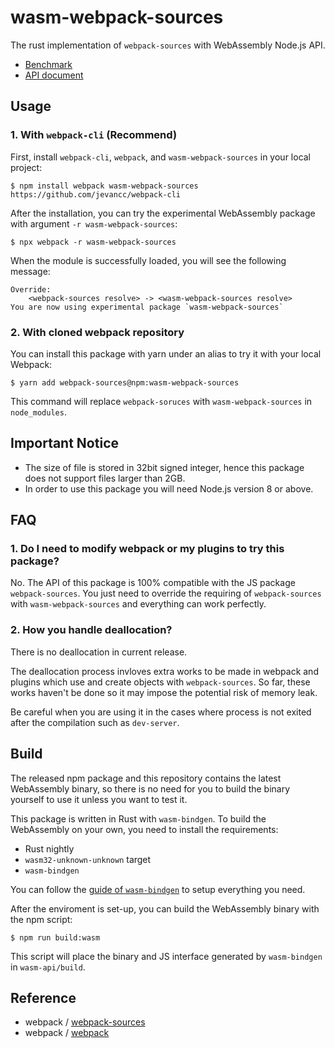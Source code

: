 # wasm-webpack-sources

The rust implementation of `webpack-sources` with WebAssembly Node.js API.

* [Benchmark](https://github.com/jevancc/webpack-sources-benchmark)
* [API document](https://github.com/webpack/webpack-sources)

## Usage


### 1. With `webpack-cli` (Recommend)
First, install `webpack-cli`, `webpack`, and `wasm-webpack-sources` in your local project:
```
$ npm install webpack wasm-webpack-sources https://github.com/jevancc/webpack-cli
```
After the installation, you can try the experimental WebAssembly package with argument `-r wasm-webpack-sources`:
```
$ npx webpack -r wasm-webpack-sources
```
When the module is successfully loaded, you will see the following message:
```
Override:
    <webpack-sources resolve> -> <wasm-webpack-sources resolve>
You are now using experimental package `wasm-webpack-sources`
```

### 2. With cloned webpack repository
You can install
this package with yarn under an alias to try it with your local Webpack:
```
$ yarn add webpack-sources@npm:wasm-webpack-sources
```
This command will replace `webpack-soruces` with `wasm-webpack-sources` in `node_modules`.

## Important Notice
* The size of file is stored in 32bit signed integer, hence this package does not support files larger than 2GB.
* In order to use this package you will need Node.js version 8 or above.

## FAQ
### 1. Do I need to modify webpack or my plugins to try this package?
No. The API of this package is 100% compatible with the JS package `webpack-sources`. You just need to override the requiring of `webpack-sources` with `wasm-webpack-sources` and everything can work perfectly.

### 2. How you handle deallocation?
There is no deallocation in current release.

The deallocation process invloves extra works to be made in webpack and plugins which use and create objects with `webpack-sources`. So far, these works haven't be done so it may impose the potential risk of memory leak.

Be careful when you are using it in the cases where process is not exited after the compilation such as `dev-server`.

## Build

The released npm package and this repository contains the latest WebAssembly binary, so there is no need for you to build the binary yourself to use it unless you want to test it.

This package is written in Rust with `wasm-bindgen`. To build the WebAssembly on your own, you need to install the  requirements:
* Rust nightly
* `wasm32-unknown-unknown` target
* `wasm-bindgen`

You can follow the [guide of `wasm-bindgen`](https://rustwasm.github.io/wasm-bindgen/whirlwind-tour/basic-usage.html) to setup everything you need.

After the enviroment is set-up, you can build the WebAssembly binary with the npm script:
```
$ npm run build:wasm
```
This script will place the binary and JS interface generated by `wasm-bindgen` in `wasm-api/build`.

## Reference
* webpack / [webpack-sources](https://github.com/webpack/webpack-sources)
* webpack / [webpack](https://github.com/webpack/webpack)
